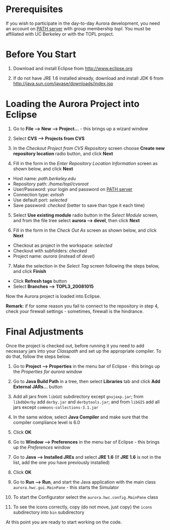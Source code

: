 # Prerequisites #

If you wish to participate in the day-to-day Aurora development, you need an account on [PATH server](http://path.berkeley.edu) with group membership _topl_.
You must be affiliated with UC Berkeley or with the TOPL project.



# Before You Start #

1. Download and install Eclipse from http://www.eclipse.org

2. If do not have JRE 1.6 installed already, download and install JDK 6 from http://java.sun.com/javase/downloads/index.jsp






# Loading the Aurora Project into Eclipse #

1. Go to **File --> New --> Project...** - this brings up a wizard window

2. Select **CVS --> Projects from CVS**

3. In the _Checkout Project from CVS Repository_ screen choose **Create new repository location** radio button, and click **Next**

4. Fill in the form in the _Enter Repository Location Information_ screen as shown below, and click **Next**
  * Host name: _path.berkeley.edu_
  * Repository path: _/home/topl/cvsroot_
  * User/Password: your login and password on [PATH server](http://path.berkeley.edu)
  * Connection type: _extssh_
  * Use default port: _selected_
  * Save password: _checked_ (better to save than type it each time)

5. Select **Use existing module** radio button in the _Select Module_ screen, and from the file tree select **aurora --> devel**, then click **Next**

6. Fill in the form in the _Check Out As_ screen as shown below, and click **Next**
  * Checkout as project in the workspace: _selected_
  * Checkout with subfolders: _checked_
  * Project name: _aurora_ (instead of _devel_)

7. Make the selection in the _Select Tag_ screen following the steps below, and click **Finish**
  * Click **Refresh tags** button
  * Select **Branches --> TOPL3\_20081015**

Now the Aurora project is loaded into Eclipse.

**Remark:** if for some reason you fail to connect to the repository in step 4, check your firewall settings - sometimes, firewall is the hindrance.






# Final Adjustments #

Once the project is checked out, before running it you need to add necessary jars into your _Classpath_ and set up the appropriate compiler.
To do that, follow the steps below.

1. Go to **Project --> Properties** in the menu bar of Eclipse - this brings up the _Properties for aurora_ window

2. Go to **Java Build Path** in a tree, then select **Libraries** tab and click **Add External JARs...** button

3. Add all jars from `libGUI` subdirectory except `gnujaxp.jar`; from `libdbDerby` add `derby.jar` and `derbytools.jar`; and from `libGIS` add all jars except `commons-collections-3.1.jar`

4. In the same widow, select **Java Compiler** and make sure that the compiler compliance level is 6.0

5. Click **OK**

6. Go to **Window --> Preferences** in the menu bar of Eclipse - this brings up the _Preferences_ window

7. Go to **Java --> Installed JREs** and select **JRE 1.6** (If **JRE 1.6** is not in the list, add the one you have previously installed)

8. Click **OK**

9. Go to **Run --> Run**, and start the Java application with the main class `aurora.hwc.gui.MainPane` - this starts the Simulator

10. To start the Configurator select the `aurora.hwc.config.MainPane` class

11. To see the icons correctly, copy (do not move, just copy) the `icons` subdirectory into `bin` subdirectory

At this point you are ready to start working on the code.